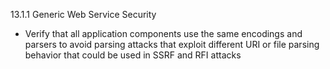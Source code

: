 13.1.1 Generic Web Service Security
-  Verify that all application components use the same encodings and parsers
  to avoid parsing attacks that exploit different URI or file parsing behavior
  that could be used in SSRF and RFI attacks

